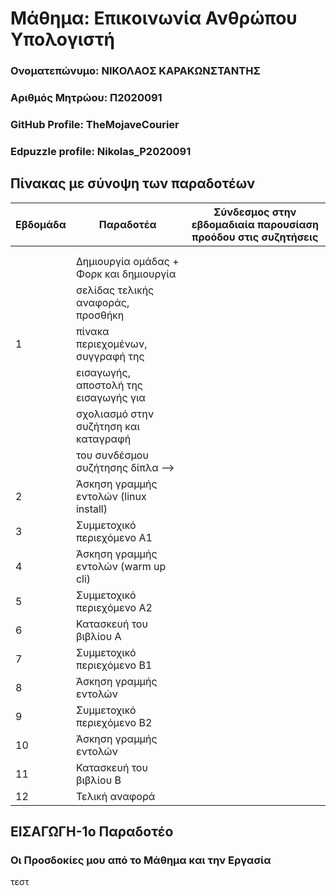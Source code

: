# Μάθημα: Επικοινωνία Ανθρώπου Υπολογιστή
### Ονοματεπώνυμο: ΝΙΚΟΛΑΟΣ ΚΑΡΑΚΩΝΣΤΑΝΤΗΣ
### Αριθμός Μητρώου: Π2020091
### GitHub Profile: TheMojaveCourier
### Edpuzzle profile: Nikolas_P2020091

## Πίνακας με σύνοψη των παραδοτέων
|Εβδομάδα |          Παραδοτέα                     |   Σύνδεσμος στην εβδομαδιαία παρουσίαση προόδου στις συζητήσεις  |
|---|---|---|
|         |                                        |                                                                  |
|         |                                        |                                                                  |
|         | Δημιουργία ομάδας + Φορκ και δημιουργία|                                                                  |
|         | σελίδας τελικής αναφοράς, προσθήκη     |                                                                  |
| 1       | πίνακα περιεχομένων, συγγραφή της      |                                                                  |
|         | εισαγωγής, αποστολή της εισαγωγής για  |                                                                  |
|         | σχολιασμό στην συζήτηση και καταγραφή  |                                                                  |
|         | του συνδέσμου συζήτησης δίπλα -->      |                                                                  |
| 2       | Άσκηση γραμμής εντολών (linux install) |                                                                  | 
| 3       | Συμμετοχικό περιεχόμενο A1             |                                                                  |
| 4       | Άσκηση γραμμής εντολών (warm up cli)   |                                                                  |
| 5       | Συμμετοχικό περιεχόμενο A2             |                                                                  |
| 6       | Κατασκευή του βιβλίου Α                |                                                                  |
| 7       | Συμμετοχικό περιεχόμενο B1             |                                                                  |
| 8       | Άσκηση γραμμής εντολών                 |                                                                  |
| 9       | Συμμετοχικό περιεχόμενο B2             |                                                                  |
| 10      | Άσκηση γραμμής εντολών                 |                                                                  |
| 11      | Κατασκευή του βιβλίου Β                |                                                                  |
| 12      | Τελική αναφορά                         |                                                                  |

## ΕΙΣΑΓΩΓΗ-1ο Παραδοτέο
### Οι Προσδοκίες μου από το Μάθημα και την Εργασία
τεστ

